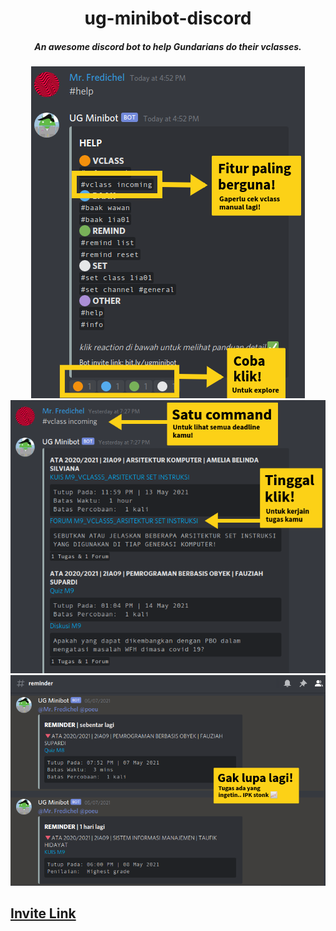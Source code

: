 <div align="center">
  
# ug-minibot-discord
##### An awesome discord bot to help Gundarians do their vclasses.

![](https://github.com/manfredmichael/ug-minibot-discord/blob/main/imgs/guide1.png?raw=true)
![](https://github.com/manfredmichael/ug-minibot-discord/blob/main/imgs/guide2.png?raw=true)
![](https://github.com/manfredmichael/ug-minibot-discord/blob/main/imgs/guide3.png?raw=true)
</div>


## [Invite Link](https://bit.ly/ug-minibot)
